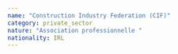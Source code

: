 ```yaml
---
name: "Construction Industry Federation (CIF)"
category: private_sector
nature: "Association professionnelle "
nationality: IRL
---
```

    